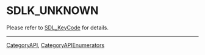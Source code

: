 # SDLK_UNKNOWN

Please refer to [SDL_KeyCode](SDL_KeyCode) for details.

----
[CategoryAPI](CategoryAPI), [CategoryAPIEnumerators](CategoryAPIEnumerators)


